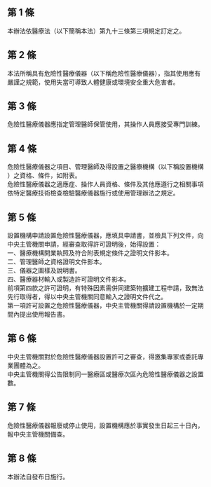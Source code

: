 第 1 條
-------
本辦法依醫療法（以下簡稱本法）第九十三條第三項規定訂定之。

第 2 條
-------
本法所稱具有危險性醫療儀器（以下稱危險性醫療儀器），指其使用應有  
嚴謹之規範，使用失當可導致人體健康或環境安全重大危害者。

第 3 條
-------
危險性醫療儀器應指定管理醫師保管使用，其操作人員應接受專門訓練。

第 4 條
-------
危險性醫療儀器之項目、管理醫師及得設置之醫療機構（以下稱設置機構  
）之資格、條件，如附表。  
危險性醫療儀器之適應症、操作人員資格、條件及其他應遵行之相關事項  
依特定醫療技術檢查檢驗醫療儀器施行或使用管理辦法之規定。

第 5 條
-------
設置機構申請設置危險性醫療儀器，應填具申請書，並檢具下列文件，向  
中央主管機關申請，經審查取得許可證明後，始得設置：  
一、醫療機構開業執照及符合附表規定條件之證明文件影本。  
二、管理醫師之資格證明文件影本。  
三、儀器之圖樣及說明書。  
四、醫療器材輸入或製造許可證明文件影本。  
前項第四款之許可證明，有特殊因素需併同建築物擴建工程申請，致無法  
先行取得者，得以中央主管機關同意輸入之證明文件代之。  
第一項許可設置之危險性醫療儀器，中央主管機關得請設置機構於一定期  
間內提出使用報告書。

第 6 條
-------
中央主管機關對於危險性醫療儀器設置許可之審查，得邀集專家或委託專  
業團體為之。  
中央主管機關得公告限制同一醫療區或醫療次區內危險性醫療儀器之設置  
數。

第 7 條
-------
危險性醫療儀器報廢或停止使用，設置機構應於事實發生日起三十日內，  
報中央主管機關備查。

第 8 條
-------
本辦法自發布日施行。

